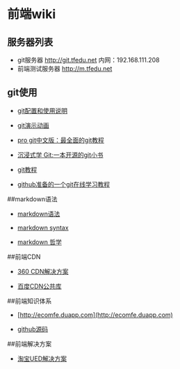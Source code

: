 # 前端wiki
## 服务器列表
- git服务器 http://git.tfedu.net   内网：192.168.111.208
- 前端测试服务器 http://m.tfedu.net

## git使用

- [git配置和使用说明](http://git.tfedu.net/lgzhang/git_start "git配置和使用说明")

- [git演示动画](http://git.tfedu.net/lgzhang/git-quick-start)

- [pro git中文版：最全面的git教程](http://iissnan.com/progit/)

- [沉浸式学 Git:一本开源的git小书](http://igit.linuxtoy.org/)

- [git教程](http://www.liaoxuefeng.com/wiki/0013739516305929606dd18361248578c67b8067c8c017b000)

- [github准备的一个git在线学习教程](http://try.github.io/)


##markdown语法
- [markdown语法](https://www.zybuluo.com/mdeditor?url=https%3A%2F%2Fwww.zybuluo.com%2Fstatic%2Feditor%2Fmd-help.markdown)

- [markdown syntax](http://daringfireball.net/projects/markdown/syntax)

- [ markdown 哲学](https://github.com/othree/markdown-syntax-zhtw/blob/master/syntax.md)

##前端CDN
- [360 CDN解决方案](http://libs.useso.com/)

- [百度CDN公共库](http://developer.baidu.com/wiki/index.php?title=docs/cplat/libs&diff=10194&oldid=9050)

##前端知识体系
- [http://ecomfe.duapp.com](http://ecomfe.duapp.com)

- [github源码](https://github.com/ecomfe/knowledge)

##前端解决方案
- [淘宝UED解决方案](http://sui.taobao.org/sui/docs/)
